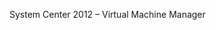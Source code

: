 <Token xmlns:xlink="http://www.w3.org/1999/xlink">System Center 2012 – Virtual Machine Manager</Token>
